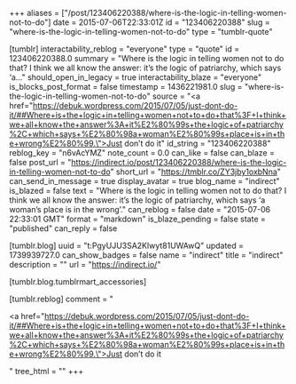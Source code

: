 +++
aliases = ["/post/123406220388/where-is-the-logic-in-telling-women-not-to-do"]
date = 2015-07-06T22:33:01Z
id = "123406220388"
slug = "where-is-the-logic-in-telling-women-not-to-do"
type = "tumblr-quote"

[tumblr]
interactability_reblog = "everyone"
type = "quote"
id = 123406220388.0
summary = "Where is the logic in telling women not to do that? I think we all know the answer: it’s the logic of patriarchy, which says ‘a..."
should_open_in_legacy = true
interactability_blaze = "everyone"
is_blocks_post_format = false
timestamp = 1436221981.0
slug = "where-is-the-logic-in-telling-women-not-to-do"
source = "<a href=\"https://debuk.wordpress.com/2015/07/05/just-dont-do-it/##Where+is+the+logic+in+telling+women+not+to+do+that%3F+I+think+we+all+know+the+answer%3A+it%E2%80%99s+the+logic+of+patriarchy%2C+which+says+%E2%80%98a+woman%E2%80%99s+place+is+in+the+wrong%E2%80%99.\">Just don&rsquo;t do it</a>"
id_string = "123406220388"
reblog_key = "n6vAcYMZ"
note_count = 0.0
can_like = false
can_blaze = false
post_url = "https://indirect.io/post/123406220388/where-is-the-logic-in-telling-women-not-to-do"
short_url = "https://tmblr.co/ZY3jby1oxbNna"
can_send_in_message = true
display_avatar = true
blog_name = "indirect"
is_blazed = false
text = "Where is the logic in telling women not to do that? I think we all know the answer: it’s the logic of patriarchy, which says ‘a woman’s place is in the wrong’."
can_reblog = false
date = "2015-07-06 22:33:01 GMT"
format = "markdown"
is_blaze_pending = false
state = "published"
can_reply = false

[tumblr.blog]
uuid = "t:PgyUJU3SA2Klwyt81UWAwQ"
updated = 1739939727.0
can_show_badges = false
name = "indirect"
title = "indirect"
description = ""
url = "https://indirect.io/"

[tumblr.blog.tumblrmart_accessories]

[tumblr.reblog]
comment = "<p><a href=\"https://debuk.wordpress.com/2015/07/05/just-dont-do-it/##Where+is+the+logic+in+telling+women+not+to+do+that%3F+I+think+we+all+know+the+answer%3A+it%E2%80%99s+the+logic+of+patriarchy%2C+which+says+%E2%80%98a+woman%E2%80%99s+place+is+in+the+wrong%E2%80%99.\">Just don’t do it</a></p>"
tree_html = ""
+++
